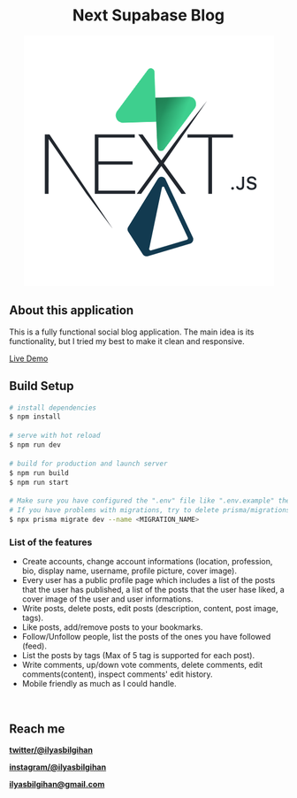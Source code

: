 <h1 align="center">Next Supabase Blog</h1>

<p align="center">
	<picture>
		<source srcset="./public/dark-thumb.png" media="(prefers-color-scheme: dark)">
		<img src="./public/light-thumb.png">
	</picture>
</p>

## About this application

This is a fully functional social blog application. The main idea is its functionality, but I tried my best to make it clean and responsive.

<a href="https://next-supabase-blog.vercel.app" target="_blank" title="Next Supabase Blog">Live Demo</a>

## Build Setup

```bash
# install dependencies
$ npm install

# serve with hot reload
$ npm run dev

# build for production and launch server
$ npm run build
$ npm run start

# Make sure you have configured the ".env" file like ".env.example" then migrate with prisma.
# If you have problems with migrations, try to delete prisma/migrations folder and run the command again.
$ npx prisma migrate dev --name <MIGRATION_NAME>

```

### List of the features

- Create accounts, change account informations (location, profession, bio, display name, username, profile picture, cover image).
- Every user has a public profile page which includes a list of the posts that the user has published, a list of the posts that the user hase liked, a cover image of the user and user informations.
- Write posts, delete posts, edit posts (description, content, post image, tags).
- Like posts, add/remove posts to your bookmarks.
- Follow/Unfollow people, list the posts of the ones you have followed (feed).
- List the posts by tags (Max of 5 tag is supported for each post).
- Write comments, up/down vote comments, delete comments, edit comments(content), inspect comments' edit history.
- Mobile friendly as much as I could handle.

<br>

## Reach me

**[twitter/@ilyasbilgihan](https://twitter.com/ilyasbilgihan)**

**[instagram/@ilyasbilgihan](https://instagram.com/ilyasbilgihan)**

**ilyasbilgihan@gmail.com**

